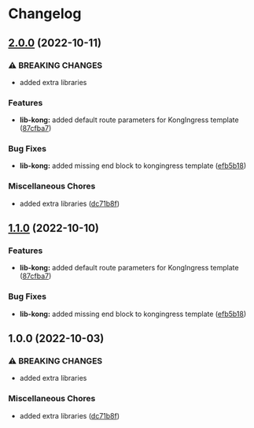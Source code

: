 # Changelog

## [2.0.0](https://github.com/ptonini/helm-charts/compare/lib-kong-v1.1.0...lib-kong-v2.0.0) (2022-10-11)


### ⚠ BREAKING CHANGES

* added extra libraries

### Features

* **lib-kong:** added default route parameters for KongIngress template ([87cfba7](https://github.com/ptonini/helm-charts/commit/87cfba7f16455d682fd34faf05d5a635f0966e8c))


### Bug Fixes

* **lib-kong:** added missing end block to kongingress template ([efb5b18](https://github.com/ptonini/helm-charts/commit/efb5b18dbfcc4dbddf03f8ebf0666c74002ade8a))


### Miscellaneous Chores

* added extra libraries ([dc71b8f](https://github.com/ptonini/helm-charts/commit/dc71b8fcd9b4e5ed7862c593f7db446689f71c2c))

## [1.1.0](https://github.com/ptonini/helm-charts/compare/lib-kong-v1.0.0...lib-kong-v1.1.0) (2022-10-10)


### Features

* **lib-kong:** added default route parameters for KongIngress template ([87cfba7](https://github.com/ptonini/helm-charts/commit/87cfba7f16455d682fd34faf05d5a635f0966e8c))


### Bug Fixes

* **lib-kong:** added missing end block to kongingress template ([efb5b18](https://github.com/ptonini/helm-charts/commit/efb5b18dbfcc4dbddf03f8ebf0666c74002ade8a))

## 1.0.0 (2022-10-03)


### ⚠ BREAKING CHANGES

* added extra libraries

### Miscellaneous Chores

* added extra libraries ([dc71b8f](https://github.com/ptonini/helm-charts/commit/dc71b8fcd9b4e5ed7862c593f7db446689f71c2c))
